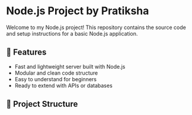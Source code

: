 
# Node.js Project by Pratiksha

Welcome to my Node.js project! This repository contains the source code and setup instructions for a basic Node.js application.

## 🚀 Features

- Fast and lightweight server built with Node.js
- Modular and clean code structure
- Easy to understand for beginners
- Ready to extend with APIs or databases

## 📁 Project Structure

